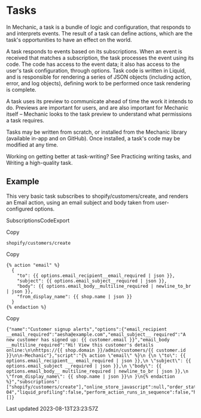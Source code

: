 # Tasks

In Mechanic, a task is a bundle of logic and configuration, that responds to and interprets events. The result of a task can define actions, which are the task's opportunities to have an effect on the world.

A task responds to events based on its subscriptions. When an event is received that matches a subscription, the task processes the event using its code. The code has access to the event data; it also has access to the user's task configuration, through options. Task code is written in Liquid, and is responsible for rendering a series of JSON objects (including action, error, and log objects), defining work to be performed once task rendering is complete.

A task uses its preview to communicate ahead of time the work it intends to do. Previews are important for users, and are also important for Mechanic itself – Mechanic looks to the task preview to understand what permissions a task requires.

Tasks may be written from scratch, or installed from the Mechanic library (available in-app and on GitHub). Once installed, a task's code may be modified at any time.

Working on getting better at task-writing? See Practicing writing tasks, and Writing a high-quality task.

## Example

This very basic task subscribes to shopify/customers/create, and renders an Email action, using an email subject and body taken from user-configured options.

SubscriptionsCodeExport

Copy

    shopify/customers/create

Copy

    {% action "email" %}
      {
        "to": {{ options.email_recipient__email_required | json }},
        "subject": {{ options.email_subject__required | json }},
        "body": {{ options.email_body__multiline_required | newline_to_br | json }},
        "from_display_name": {{ shop.name | json }}
      }
    {% endaction %}

Copy

    {"name":"Customer signup alerts","options":{"email_recipient __email_required":"aesha@example.com","email_subject__ required":"A new customer has signed up: {{ customer.email }}","email_body __multiline_required":"Hi! View this customer's details online:\n\nhttps://{{ shop.domain }}/admin/customers/{{ customer.id }}\n\n-Mechanic"},"script":"{% action \"email\" %}\n {\n \"to\": {{ options.email_recipient__ email_required | json }},\n \"subject\": {{ options.email_subject __required | json }},\n \"body\": {{ options.email_body__ multiline_required | newline_to_br | json }},\n \"from_display_name\": {{ shop.name | json }}\n }\n{% endaction %}","subscriptions":["shopify/customers/create"],"online_store_javascript":null,"order_status_javascript":null,"docs":null,"subscriptions_template":"shopify/customers/create","shopify_api_version":"2022-04","liquid_profiling":false,"perform_action_runs_in_sequence":false,"halt_action_run_sequence_on_error":false,"preview_event_definitions":[]}

Last updated 2023-08-13T23:23:57Z
